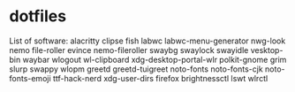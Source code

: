 # dotfiles
List of software:
alacritty clipse fish labwc labwc-menu-generator nwg-look nemo file-roller evince
nemo-fileroller swaybg swaylock swayidle vesktop-bin waybar wlogout wl-clipboard
xdg-desktop-portal-wlr polkit-gnome grim slurp swappy wlopm greetd greetd-tuigreet
noto-fonts noto-fonts-cjk noto-fonts-emoji ttf-hack-nerd xdg-user-dirs firefox brightnessctl
lswt wlrctl

